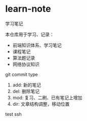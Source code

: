 # learn-note
 学习笔记

本仓库用于学习、记录：
  - 前端知识体系、学习笔记
  - 课程笔记
  - 算法题记录
  - 网络协议知识


git commit type

1. add: 新的笔记
2. del: 删除笔记
3. mod: 复习、二刷、已有笔记上增加
4. dir: 文章结构调整，移动位置

test ssh